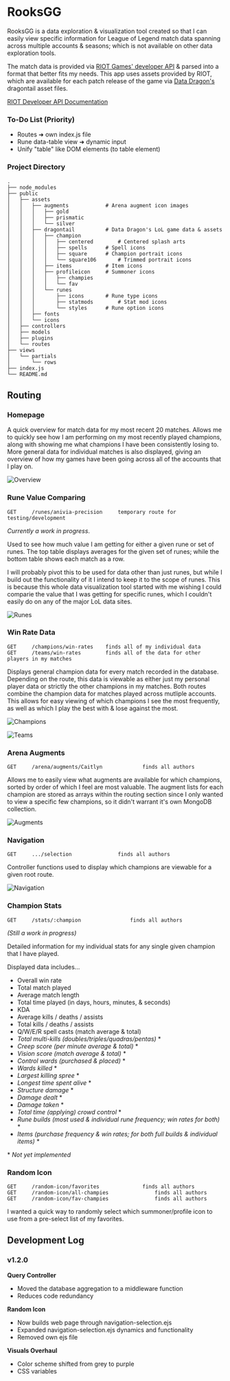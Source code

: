 # RooksGG
RooksGG is a data exploration & visualization tool created so that I can easily view specific information for League of Legend match data spanning across multiple accounts & seasons; which is not available on other data exploration tools.

The match data is provided via [RIOT Games' developer API](https://developer.riotgames.com/) & parsed into a format that better fits my needs. This app uses assets provided by RIOT, which are available for each patch release of the game via [Data Dragon's](https://developer.riotgames.com/docs/lol#:~:text=https%3A//ddragon.leagueoflegends.com/cdn/dragontail%2D14.15.1.tgz) dragontail asset files.

[RIOT Developer API Documentation](https://developer.riotgames.com/docs/lol)


### To-Do List (Priority)
- Routes ➜ own index.js file
- Rune data-table view ➜ dynamic input
- Unify "table" like DOM elements (to table element)

### Project Directory
```
.
├── node_modules
├── public
│   ├── assets
│   │   ├── augments			# Arena augment icon images
│   │   │   ├── gold
│   │   │   ├── prismatic
│   │   │   └── silver
│   │   ├── dragontail			# Data Dragon's LoL game data & assets
│   │   │   ├── champion
│   │   │   │   ├── centered		# Centered splash arts
│   │   │   │   ├── spells		# Spell icons
│   │   │   │   ├── square		# Champion portrait icons
│   │   │   │   └── square106		# Trimmed portrait icons
│   │   │   ├── items			# Item icons
│   │   │   ├── profileicon		# Summoner icons
│   │   │   │   ├── champies
│   │   │   │   └── fav
│   │   │   └── runes
│   │   │       ├── icons		# Rune type icons
│   │   │       ├── statmods		# Stat mod icons
│   │   │       └── styles		# Rune option icons
│   │   ├── fonts
│   │   └── icons
│   ├── controllers
│   ├── models
│   ├── plugins
│   └── routes
├── views
│   └── partials
│       └── rows
├── index.js
└── README.md
```



## Routing

### Homepage
A quick overview for match data for my most recent 20 matches. Allows me to quickly see how I am performing on my most recently played champions, along with showing me what champions I have been consistently losing to. More general data for individual matches is also displayed, giving an overview of how my games have been going across all of the accounts that I play on. 

![Overview](docs/Screenshot_1.png "Overview")


### Rune Value Comparing
```
GET     /runes/anivia-precision		temporary route for testing/development
```

*Currently a work in progress*.

Used to see how much value I am getting for either a given rune or set of runes. The top table displays averages for the given set of runes; while the bottom table shows each match as a row.

I will probably pivot this to be used for data other than just runes, but while I build out the functionality of it I intend to keep it to the scope of runes. This is because this whole data visualization tool started with me wishing I could comparie the value that I was getting for specific runes, which I couldn't easily do on any of the major LoL data sites.

![Runes](./docs/Screenshot_6.png "Precision row 3 rune comparing")


### Win Rate Data
```
GET     /champions/win-rates	finds all of my individual data
GET     /teams/win-rates        finds all of the data for other players in my matches
```

Displays general champion data for every match recorded in the database. Depending on the route, this data is viewable as either just my personal player data or strictly the other champions in my matches. Both routes combine the champion data for matches played across mutliple accounts. This allows for easy viewing of which champions I see the most frequently, as well as which I play the best with & lose against the most.

![Champions](./docs/Screenshot_2.png "My champion win rates")

![Teams](./docs/Screenshot_3.png "Team & enemy win rates")


### Arena Augments
```
GET     /arena/augments/Caitlyn        		finds all authors
```

Allows me to easily view what augments are available for which champions, sorted by order of which I feel are most valuable. The augment lists for each champion are stored as arrays within the routing section since I only wanted to view a specific few champions, so it didn't warrant it's own MongoDB collection.

![Augments](./docs/Screenshot_5.png "Arena augments")


### Navigation
```
GET     .../selection        		finds all authors
```

Controller functions used to display which champions are viewable for a given root route.

![Navigation](./docs/Screenshot_4.png "Navigation selection")


### Champion Stats
```
GET     /stats/:champion        		finds all authors
```
*(Still a work in progress)*

Detailed information for my individual stats for any single given champion that I have played.

Displayed data includes...
- Overall win rate
- Total match played
- Average match length
- Total time played (in days, hours, minutes, & seconds)
- KDA
- Average kills / deaths / assists
- Total kills / deaths / assists
- Q/W/E/R spell casts (match average & total)
- *Total multi-kills (doubles/triples/quadras/pentas)* \*
- *Creep score (per minute average & total)* \*
- *Vision score (match average & total)* \*
- *Control wards (purchased & placed)* \*
- *Wards killed* \*
- *Largest killing spree* \*
- *Longest time spent alive* \*
- *Structure damage* \*
- *Damage dealt* \*
- *Damage taken* \*
- *Total time (applying) crowd control* \*
- *Rune builds (most used & individual rune frequency; win rates for both)* \*
- *Items (purchase frequency & win rates; for both full builds & individual items)* \*

\* *Not yet implemented*


### Random Icon
```
GET     /random-icon/favorites        		finds all authors
GET     /random-icon/all-champies        		finds all authors
GET     /random-icon/fav-champies        		finds all authors
```
I wanted a quick way to randomly select which summoner/profile icon to use from a pre-select list of my favorites. 



## Development Log

### v1.2.0
**Query Controller**
- Moved the database aggregation to a middleware function
- Reduces code redundancy

**Random Icon**
- Now builds web page through navigation-selection.ejs
- Expanded navigation-selection.ejs dynamics and functionality
- Removed own ejs file

**Visuals Overhaul**
- Color scheme shifted from grey to purple
- CSS variables